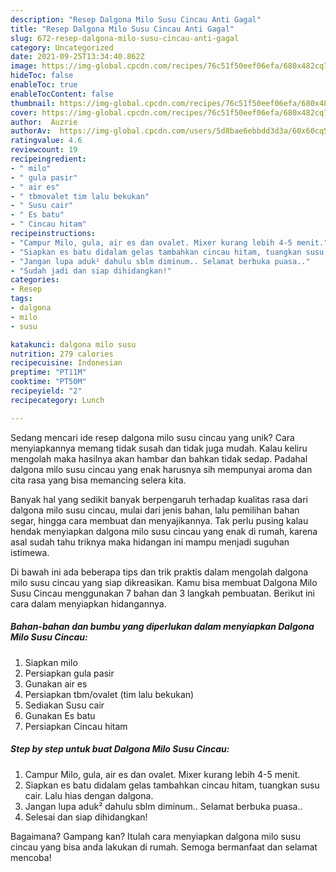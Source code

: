 ```yaml
---
description: "Resep Dalgona Milo Susu Cincau Anti Gagal"
title: "Resep Dalgona Milo Susu Cincau Anti Gagal"
slug: 672-resep-dalgona-milo-susu-cincau-anti-gagal
category: Uncategorized
date: 2021-09-25T13:34:40.862Z
image: https://img-global.cpcdn.com/recipes/76c51f50eef06efa/680x482cq70/dalgona-milo-susu-cincau-foto-resep-utama.jpg
hideToc: false
enableToc: true
enableTocContent: false
thumbnail: https://img-global.cpcdn.com/recipes/76c51f50eef06efa/680x482cq70/dalgona-milo-susu-cincau-foto-resep-utama.jpg
cover: https://img-global.cpcdn.com/recipes/76c51f50eef06efa/680x482cq70/dalgona-milo-susu-cincau-foto-resep-utama.jpg
author:  Auzrie
authorAv:  https://img-global.cpcdn.com/users/5d8bae6ebbdd3d3a/60x60cq50/avatar.jpg
ratingvalue: 4.6
reviewcount: 19
recipeingredient:
- " milo"
- " gula pasir"
- " air es"
- " tbmovalet tim lalu bekukan"
- " Susu cair"
- " Es batu"
- " Cincau hitam"
recipeinstructions:
- "Campur Milo, gula, air es dan ovalet. Mixer kurang lebih 4-5 menit."
- "Siapkan es batu didalam gelas tambahkan cincau hitam, tuangkan susu cair. Lalu hias dengan dalgona."
- "Jangan lupa aduk² dahulu sblm diminum.. Selamat berbuka puasa.."
- "Sudah jadi dan siap dihidangkan!"
categories:
- Resep
tags:
- dalgona
- milo
- susu

katakunci: dalgona milo susu 
nutrition: 279 calories
recipecuisine: Indonesian
preptime: "PT11M"
cooktime: "PT50M"
recipeyield: "2"
recipecategory: Lunch

---
```



Sedang mencari ide resep dalgona milo susu cincau yang unik? Cara menyiapkannya memang tidak susah dan tidak juga mudah. Kalau keliru mengolah maka hasilnya akan hambar dan bahkan tidak sedap. Padahal dalgona milo susu cincau yang enak harusnya sih mempunyai aroma dan cita rasa yang bisa memancing selera kita.


Banyak hal yang sedikit banyak berpengaruh terhadap kualitas rasa dari dalgona milo susu cincau, mulai dari jenis bahan, lalu pemilihan bahan segar, hingga cara membuat dan menyajikannya. Tak perlu pusing kalau hendak menyiapkan dalgona milo susu cincau yang enak di rumah, karena asal sudah tahu triknya maka hidangan ini mampu menjadi suguhan istimewa.




Di bawah ini ada beberapa tips dan trik praktis dalam mengolah dalgona milo susu cincau yang siap dikreasikan. Kamu bisa membuat Dalgona Milo Susu Cincau menggunakan 7 bahan dan 3 langkah pembuatan. Berikut ini cara dalam menyiapkan hidangannya.

<!--inarticleads1-->

##### Bahan-bahan dan bumbu yang diperlukan dalam menyiapkan Dalgona Milo Susu Cincau:

1. Siapkan  milo
1. Persiapkan  gula pasir
1. Gunakan  air es
1. Persiapkan  tbm/ovalet (tim lalu bekukan)
1. Sediakan  Susu cair
1. Gunakan  Es batu
1. Persiapkan  Cincau hitam




<!--inarticleads2-->

##### Step by step untuk buat Dalgona Milo Susu Cincau:

1. Campur Milo, gula, air es dan ovalet. Mixer kurang lebih 4-5 menit.
1. Siapkan es batu didalam gelas tambahkan cincau hitam, tuangkan susu cair. Lalu hias dengan dalgona.
1. Jangan lupa aduk² dahulu sblm diminum.. Selamat berbuka puasa..
1. Selesai dan siap dihidangkan!



Bagaimana? Gampang kan? Itulah cara menyiapkan dalgona milo susu cincau yang bisa anda lakukan di rumah. Semoga bermanfaat dan selamat mencoba!
